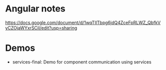 # Angular notes
https://docs.google.com/document/d/1wqTIlTbpg6jdQ4ZceFpRLWZ_QbfkVyCZOjaWYxrSCiI/edit?usp=sharing

# Demos
- services-final: Demo for component communication using services
